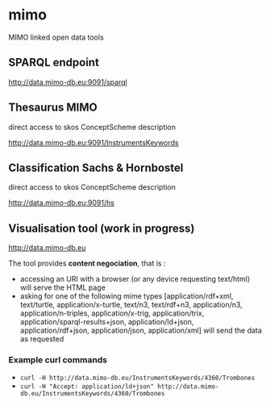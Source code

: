 # mimo
MIMO linked open data tools

## SPARQL endpoint 
http://data.mimo-db.eu:9091/sparql


## Thesaurus MIMO
direct access to skos ConceptScheme description

http://data.mimo-db.eu:9091/InstrumentsKeywords


## Classification Sachs & Hornbostel
direct access to skos ConceptScheme description

http://data.mimo-db.eu:9091/hs


## Visualisation tool (work in progress)
http://data.mimo-db.eu

The tool provides **content negociation**, that is :
- accessing an URI with a browser (or any device requesting text/html) will serve the HTML page
- asking for one of the following mime types [application/rdf+xml, text/turtle, application/x-turtle, text/n3, text/rdf+n3, application/n3, application/n-triples, application/x-trig, application/trix, application/sparql-results+json, application/ld+json, application/rdf+json, application/json, application/xml] will send the data as requested

### Example curl commands
- `curl -H http://data.mimo-db.eu/InstrumentsKeywords/4360/Trombones`
- `curl -H "Accept: application/ld+json" http://data.mimo-db.eu/InstrumentsKeywords/4360/Trombones`
